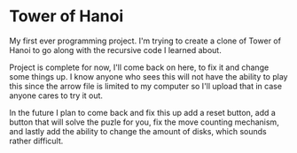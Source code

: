 # Tower of Hanoi
My first ever programming project. I'm trying to create a clone of Tower of Hanoi to go along with the recursive code I learned about.

Project is complete for now, I'll come back on here, to fix it and change some things up. I know anyone who sees this will not have the ability to play this since the arrow file is limited to my computer so I'll upload that in case anyone cares to try it out.

In the future I plan to come back and fix this up add a reset button, add a button that will solve the puzle for you, fix the move counting mechanism, and lastly add the ability to change the amount of disks, which sounds rather difficult.
